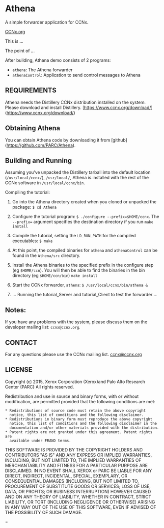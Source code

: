 Athena
=================

A simple forwarder application for CCNx.

[CCNx.org](https://www.ccnx.org/)

This is ...

The point of ...

After building, Athana demo consists of 2 programs:

* `athena`: The Athena forwarder
* `athenaControl`: Application to send control messages to Athena

REQUIREMENTS
------------

Athena needs the Distillery CCNx distribution installed on the
system. Please download and install Distillery. [https://www.ccnx.org/download/] (https://www.ccnx.org/download/)

Obtaining Athena
-----------------------

You can obtain Athena code by downloading it from [github] (https://github.com/PARC/Athena).


Building and Running
--------------------

Assuming you've unpacked the Distillery tarball into the default location
(`/usr/local/ccnx/`), `/usr/local/`, Athena is installed with the rest of the CCNx
software in `/usr/local/ccnx/bin`.

Compiling the tutorial:

1. Go into the Athena directory created when you cloned or unpacked the
   package:
   `$ cd Athena`

2. Configure the tutorial program:
`$ ./configure --prefix=$HOME/ccnx`.
The `--prefix=` argument specifies the destination directory if you run
 `make install`

3. Compile the tutorial, setting the `LD_RUN_PATH` for the compiled executables:
`$ make`

4. At this point, the compiled binaries for `athena` and
`athenaControl` can be found in the `Athena/src` directory.

5. Install the Athena binaries to the specified prefix in the
configure step (eg `$HOME/ccn`). You will then be able to find the binaries in
the bin directory (eg `$HOME/ccn/bin`)
`make install`

6. Start the CCNx forwarder, `athena`:
`$ /usr/local/ccnx/bin/athena &`

7. ... Running the tutorial_Server and tutorial_Client to test the forwarder ...

## Notes: ##

If you have any problems with the system, please discuss them on the developer
mailing list:  `ccnx@ccnx.org`.  


CONTACT
-------

For any questions please use the CCNx mailing list.  ccnx@ccnx.org


LICENSE
-------

Copyright (c) 2015, Xerox Corporation (Xerox)and Palo Alto Research Center (PARC)
All rights reserved.

Redistribution and use in source and binary forms, with or without
modification, are permitted provided that the following conditions are met:

    * Redistributions of source code must retain the above copyright
      notice, this list of conditions and the following disclaimer.
    * Redistributions in binary form must reproduce the above copyright
      notice, this list of conditions and the following disclaimer in the
      documentation and/or other materials provided with the distribution.
    * Patent rights are not granted under this agreement. Patent rights are
      available under FRAND terms.

THIS SOFTWARE IS PROVIDED BY THE COPYRIGHT HOLDERS AND CONTRIBUTORS "AS IS" AND
ANY EXPRESS OR IMPLIED WARRANTIES, INCLUDING, BUT NOT LIMITED TO, THE IMPLIED
WARRANTIES OF MERCHANTABILITY AND FITNESS FOR A PARTICULAR PURPOSE ARE
DISCLAIMED. IN NO EVENT SHALL XEROX or PARC BE LIABLE FOR ANY
DIRECT, INDIRECT, INCIDENTAL, SPECIAL, EXEMPLARY, OR CONSEQUENTIAL DAMAGES
(INCLUDING, BUT NOT LIMITED TO, PROCUREMENT OF SUBSTITUTE GOODS OR SERVICES;
LOSS OF USE, DATA, OR PROFITS; OR BUSINESS INTERRUPTION) HOWEVER CAUSED AND
ON ANY THEORY OF LIABILITY, WHETHER IN CONTRACT, STRICT LIABILITY, OR TORT
(INCLUDING NEGLIGENCE OR OTHERWISE) ARISING IN ANY WAY OUT OF THE USE OF THIS
SOFTWARE, EVEN IF ADVISED OF THE POSSIBILITY OF SUCH DAMAGE.

=
